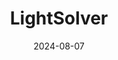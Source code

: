 ---  
layout: startup_page  
title: "LightSolver"  
id: "lightsolver.com"  
permalink: "/lightsolverlightsolver.com08072024/"  
website: "https://lightsolver.com/"  
funding_round: "Accelerator"  
funding_amount: "€12.5M"  
investors: "European Innovation Council (EIC)"  
about: "LightSolver is developing an all-optical supercomputer that uses a laser-based processor (LPU) for energy-efficient high-performance computing. Its platform accelerates complex mathematical operations for applications in computer-assisted engineering, bio-science, and optimization problems, offering a more sustainable alternative to traditional computing methods."  
markets: "High-performance computing (HPC), Computer Hardware"  
hq: "Tel Aviv, Israel"  
founded_year: "2019"  
linkedin: "https://www.linkedin.com/company/lightsolver"  
twitter: "https://twitter.com/lightsolverco"  
instagram: ""  
facebook: ""  
crunchbase: "https://www.crunchbase.com/organization/lightsolver-ltd"  
pitchbook: "https://pitchbook.com/profiles/company/433202-41"  

date_display: "07-Aug-2024"  
date: "2024-08-07"

# SEO Optimization  
meta_title: "LightSolver - Accelerator Funding (€12.5M)"  
meta_description: "LightSolver, LightSolver is developing an all-optical supercomputer that uses a laser-based processor (LPU) for energy-efficient high-performance computing. Its pl..."  
meta_keywords: "LightSolver, High-performance computing (HPC), Computer Hardware, Accelerator funding"  
canonical_url: "https://startup.projectstartups.com/lightsolverlightsolver.com08072024/"  
---